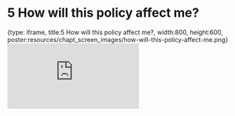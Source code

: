 # 5 How will this policy affect me?
 
{type: iframe, title:5 How will this policy affect me?, width:800, height:600, poster:resources/chapt_screen_images/how-will-this-policy-affect-me.png}
![](http://hutchdatascience.org/Data_Management_and_Sharing/no_toc/how-will-this-policy-affect-me.html)
 

 
